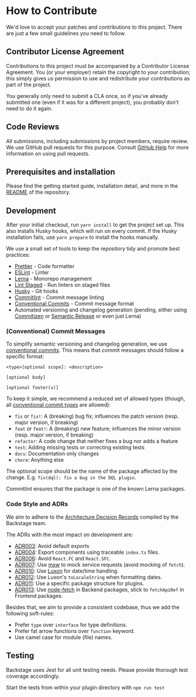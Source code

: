 # How to Contribute

We'd love to accept your patches and contributions to this project. There are
just a few small guidelines you need to follow.

## Contributor License Agreement

Contributions to this project must be accompanied by a Contributor License
Agreement. You (or your employer) retain the copyright to your contribution;
this simply gives us permission to use and redistribute your contributions as
part of the project.

You generally only need to submit a CLA once, so if you've already submitted one
(even if it was for a different project), you probably don't need to do it
again.

## Code Reviews

All submissions, including submissions by project members, require review. We
use GitHub pull requests for this purpose. Consult
[GitHub Help](https://help.github.com/articles/about-pull-requests/) for more
information on using pull requests.

## Prerequisites and installation

Please find the getting started guide, installation detail, and more in the
[README](README.md) of the repository.

## Development

After your initial checkout, run `yarn install` to get the project set up. This
also installs Husky hooks, which will run on every commit. If the Husky
installation fails, use `yarn prepare` to install the hooks manually.

We use a small set of tools to keep the repository tidy and promote best
practices:

- [Prettier](https://prettier.io/) - Code formatter
- [ESLint](https://eslint.org/) - Linter
- [Lerna](https://lerna.js.org/) - Monorepo management
- [Lint Staged](https://github.com/lint-staged/lint-staged#readme) - Run linters
  on staged files
- [Husky](https://typicode.github.io/husky/#/) - Git hooks
- [Commitlint](https://commitlint.js.org/#/) - Commit message linting
- [Conventional Commits](https://www.conventionalcommits.org/en/v1.0.0/) -
  Commit message format
- Automated versioning and changelog generation (pending, either using
  [Commitizen](https://github.com/commitizen/cz-cli) or
  [Semantic Release](https://github.com/semantic-release/semantic-release) or
  even just Lerna)

### (Conventional) Commit Messages

To simplify semantic versioning and changelog generation, we use
[conventional commits](https://www.conventionalcommits.org/en/v1.0.0/). This
means that commit messages should follow a specific format:

```commit
<type>[optional scope]: <description>

[optional body]

[optional footer(s)]
```

To keep it simple, we recommend a reduced set of allowed types (though, all
[conventional commit types](https://www.conventionalcommits.org/en/v1.0.0/#summary)
are allowed):

- `fix` or `fix!`: A (breaking) bug fix; influences the patch version (resp.
  major version, if breaking)
- `feat` or `feat!`: A (breaking) new feature; influences the minor version
  (resp. major version, if breaking)
- `refactor`: A code change that neither fixes a bug nor adds a feature
- `test`: Adding missing tests or correcting existing tests
- `docs`: Documentation only changes
- `chore`: Anything else

The optional scope should be the name of the package affected by the change.
E.g. `fix(dql): fix a bug in the DQL plugin`.

Commitlint ensures that the package is one of the known Lerna packages.

### Code Style and ADRs

We aim to adhere to the
[Architecture Decision Records](https://github.com/backstage/backstage/tree/master/docs/architecture-decisions)
compiled by the Backstage team.

The ADRs with the most impact on development are:

- [ADR003](https://github.com/backstage/backstage/blob/master/docs/architecture-decisions/adr003-avoid-default-exports.md):
  Avoid default exports
- [ADR004](https://github.com/backstage/backstage/blob/master/docs/architecture-decisions/adr004-module-export-structure.md):
  Export components using traceable `index.ts` files.
- [ADR006](https://github.com/backstage/backstage/blob/master/docs/architecture-decisions/adr006-avoid-react-fc.md):
  Avoid `React.FC` and `React.SFC`.
- [ADR007](https://github.com/backstage/backstage/blob/master/docs/architecture-decisions/adr007-use-msw-to-mock-service-requests.md):
  Use [msw](https://mswjs.io/) to mock service requests (avoid mocking of
  `fetch`).
- [ADR010](https://github.com/backstage/backstage/blob/master/docs/architecture-decisions/adr010-luxon-date-library.md):
  Use [Luxon](https://moment.github.io/luxon/) for date/time handling.
- [ADR012](https://github.com/backstage/backstage/blob/master/docs/architecture-decisions/adr012-use-luxon-locale-and-date-presets.md):
  Use Luxon's `toLocaleString` when formatting dates.
- [ADR011](https://github.com/backstage/backstage/blob/master/docs/architecture-decisions/adr011-plugin-package-structure.md):
  Use a specific package structure for plugins.
- [ADR013](https://github.com/backstage/backstage/blob/master/docs/architecture-decisions/adr013-use-node-fetch.md):
  Use [node-fetch](https://www.npmjs.com/package/node-fetch) in Backend
  packages, stick to `fetchApiRef` in Frontend packages.

Besides that, we aim to provide a consistent codebase, thus we add the following
soft-rules:

- Prefer `type` over `interface` for type definitions.
- Prefer fat arrow functions over `function` keyword.
- Use camel case for module (file) names.

## Testing

Backstage uses Jest for all unit testing needs. Please provide thorough test
coverage accordingly.

Start the tests from within your plugin directory with `npm run test`
